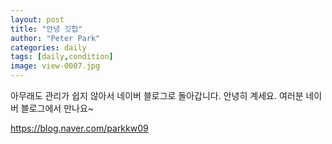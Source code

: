 ```yaml
---
layout: post
title: "안녕 깃헙"
author: "Peter Park"
categories: daily
tags: [daily,condition]
image: view-0007.jpg
---
```


아무래도 관리가 쉽지 않아서 네이버 블로그로 돌아갑니다.
안녕히 계세요. 여러분 네이버 블로그에서 만나요~

https://blog.naver.com/parkkw09
